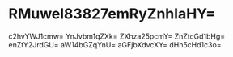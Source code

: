 # RMuwel83827emRyZnhlaHY=
c2hvYWJ1cmw=
YnJvbm1qZXk=
ZXhza25pcmY=
ZnZtcGd1bHg=
enZtY2JrdGU=
aW14bGZqYnU=
aGFjbXdvcXY=
dHh5cHd1c3o=
